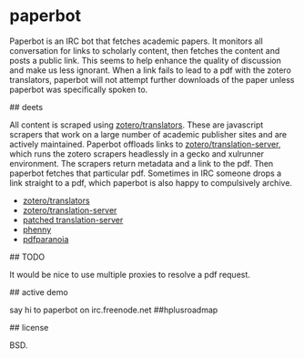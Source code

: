 # paperbot

Paperbot is an IRC bot that fetches academic papers. It monitors all conversation for links to scholarly content, then fetches the content and posts a public link. This seems to help enhance the quality of discussion and make us less ignorant. When a link fails to lead to a pdf with the zotero translators, paperbot will not attempt further downloads of the paper unless paperbot was specifically spoken to.

<div id="details" />
<div id="deets" />
## deets

All content is scraped using [zotero/translators](https://github.com/zotero/translators). These are javascript scrapers that work on a large number of academic publisher sites and are actively maintained. Paperbot offloads links to [zotero/translation-server](https://github.com/zotero/translation-server), which runs the zotero scrapers headlessly in a gecko and xulrunner environment. The scrapers return metadata and a link to the pdf. Then paperbot fetches that particular pdf. Sometimes in IRC someone drops a link straight to a pdf, which paperbot is also happy to compulsively archive.

* [zotero/translators](https://github.com/zotero/translators)
* [zotero/translation-server](https://github.com/zotero/translation-server)
* [patched translation-server](https://github.com/kanzure/translation-server)
* [phenny](https://github.com/sbp/phenny)
* [pdfparanoia](https://github.com/kanzure/pdfparanoia)

<div id="todo" />
## TODO

It would be nice to use multiple proxies to resolve a pdf request.

<div id="demo" />
<div id="channel" />
## active demo

say hi to paperbot on irc.freenode.net ##hplusroadmap

<div id="license" />
## license

BSD.

